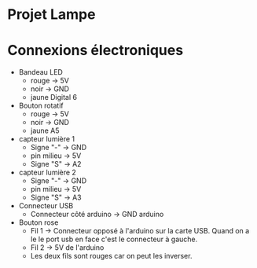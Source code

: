 # Projet Lampe

# Connexions électroniques

- Bandeau LED
	- rouge -> 5V
	- noir -> GND
	- jaune Digital 6
- Bouton rotatif
	- rouge -> 5V
	- noir -> GND
	- jaune A5
- capteur lumière 1
	- Signe "-" -> GND
	- pin milieu -> 5V
	- Signe "S" -> A2
- capteur lumière 2
	- Signe "-" -> GND
	- pin milieu -> 5V
	- Signe "S" -> A3
- Connecteur USB
	- Connecteur côté arduino -> GND arduino
- Bouton rose
	- Fil 1 -> Connecteur opposé à l'arduino sur la carte USB. Quand on a le le port usb en face c'est le connecteur à gauche.
	- Fil 2 -> 5V de l'arduino
	- Les deux fils sont rouges car on peut les inverser.

